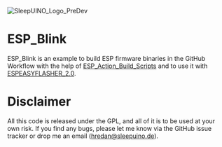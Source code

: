 ![SleepUINO_Logo_PreDev](https://user-images.githubusercontent.com/48091357/111156537-25298a00-8596-11eb-8726-1fe5cd7bed93.png)
# ESP_Blink
ESP_Blink is an example to build ESP firmware binaries in the GitHub Workflow with the help of [ESP_Action_Build_Scripts](https://github.com/hredan/ESP_Action_Build_Scripts) and to use it with [ESPEASYFLASHER_2.0](https://github.com/hredan/ESPEASYFLASHER_2.0).

# Disclaimer
All this code is released under the GPL, and all of it is to be used at your own risk. If you find any bugs, please let me know via the GitHub issue tracker or drop me an email ([hredan@sleepuino.de](mailto:hredan@sleepuino.de)).
